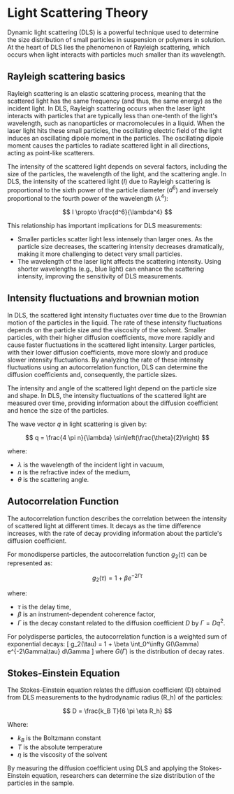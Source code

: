# Light Scattering Theory

Dynamic light scattering (DLS) is a powerful technique used to determine the size distribution of small particles in suspension or polymers in solution.
At the heart of DLS lies the phenomenon of Rayleigh scattering, which occurs when light interacts with particles much smaller than its wavelength.

## Rayleigh scattering basics

Rayleigh scattering is an elastic scattering process, meaning that the scattered light has the same frequency (and thus, the same energy) as the incident light.
In DLS, Rayleigh scattering occurs when the laser light interacts with particles that are typically less than one-tenth of the light's wavelength, such as nanoparticles or macromolecules in a liquid.
When the laser light hits these small particles, the oscillating electric field of the light induces an oscillating dipole moment in the particles.
The oscillating dipole moment causes the particles to radiate scattered light in all directions, acting as point-like scatterers.

The intensity of the scattered light depends on several factors, including the size of the particles, the wavelength of the light, and the scattering angle.
In DLS, the intensity of the scattered light ($I$) due to Rayleigh scattering is proportional to the sixth power of the particle diameter ($d^6$) and inversely proportional to the fourth power of the wavelength ($\lambda^4$):

$$
I \propto \frac{d^6}{\lambda^4}
$$

This relationship has important implications for DLS measurements:

-   Smaller particles scatter light less intensely than larger ones.
    As the particle size decreases, the scattering intensity decreases dramatically, making it more challenging to detect very small particles.
-   The wavelength of the laser light affects the scattering intensity.
    Using shorter wavelengths (e.g., blue light) can enhance the scattering intensity, improving the sensitivity of DLS measurements.

## Intensity fluctuations and brownian motion

In DLS, the scattered light intensity fluctuates over time due to the Brownian motion of the particles in the liquid.
The rate of these intensity fluctuations depends on the particle size and the viscosity of the solvent.
Smaller particles, with their higher diffusion coefficients, move more rapidly and cause faster fluctuations in the scattered light intensity.
Larger particles, with their lower diffusion coefficients, move more slowly and produce slower intensity fluctuations.
By analyzing the rate of these intensity fluctuations using an autocorrelation function, DLS can determine the diffusion coefficients and, consequently, the particle sizes.


The intensity and angle of the scattered light depend on the particle size and shape. In DLS, the intensity fluctuations of the scattered light are measured over time, providing information about the diffusion coefficient and hence the size of the particles.

The wave vector $q$ in light scattering is given by:

$$
q = \frac{4 \pi n}{\lambda} \sin\left(\frac{\theta}{2}\right)
$$

where:

- $\lambda$ is the wavelength of the incident light in vacuum,
- $n$ is the refractive index of the medium,
- $\theta$ is the scattering angle.


<div id="light-scatter-container"></div>
<script src="./light-scatter.js"></script>

## Autocorrelation Function

The autocorrelation function describes the correlation between the intensity of scattered light at different times. It decays as the time difference increases, with the rate of decay providing information about the particle's diffusion coefficient.

For monodisperse particles, the autocorrelation function $g_2(\tau)$ can be represented as:

$$
g_2(\tau) = 1 + \beta e^{-2\Gamma\tau}
$$

where:
- $\tau$ is the delay time,
- $\beta$ is an instrument-dependent coherence factor,
- $\Gamma$ is the decay constant related to the diffusion coefficient $D$ by $\Gamma = D q^2$.

For polydisperse particles, the autocorrelation function is a weighted sum of exponential decays:
\[ g_2(\tau) = 1 + \beta \int_0^\infty G(\Gamma) e^{-2\Gamma\tau} d\Gamma \]
where $G(\Gamma)$ is the distribution of decay rates.

## Stokes-Einstein Equation

The Stokes-Einstein equation relates the diffusion coefficient (D) obtained from DLS measurements to the hydrodynamic radius (R_h) of the particles:

$$
D = \frac{k_B  T}{6  \pi \eta R_h}
$$

Where:

-   $k_B$ is the Boltzmann constant
-   $T$ is the absolute temperature
-   $\eta$ is the viscosity of the solvent

By measuring the diffusion coefficient using DLS and applying the Stokes-Einstein equation, researchers can determine the size distribution of the particles in the sample.
